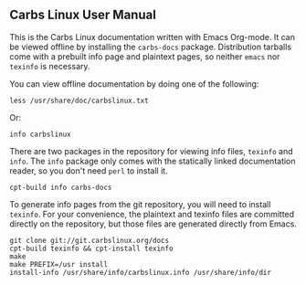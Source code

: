 Carbs Linux User Manual
--------------------------------------------------------------------------------

This is the Carbs Linux documentation written with Emacs Org-mode. It can be
viewed offline by installing the `carbs-docs` package. Distribution tarballs
come with a prebuilt info page and plaintext pages, so neither `emacs` nor
`texinfo` is necessary.

You can view offline documentation by doing one of the following:

    less /usr/share/doc/carbslinux.txt

Or:

    info carbslinux

There are two packages in the repository for viewing info files, `texinfo` and
`info`. The `info` package only comes with the statically linked documentation
reader, so you don't need `perl` to install it.

    cpt-build info carbs-docs


To generate info pages from the git repository, you will need to install
`texinfo`. For your convenience, the plaintext and texinfo files are committed
directly on the repository, but those files are generated directly from Emacs.

    git clone git://git.carbslinux.org/docs
    cpt-build texinfo && cpt-install texinfo
    make
    make PREFIX=/usr install
    install-info /usr/share/info/carbslinux.info /usr/share/info/dir
